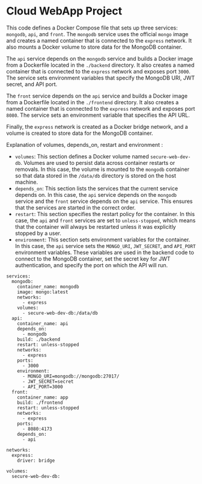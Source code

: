 # Cloud WebApp Project

This code defines a Docker Compose file that sets up three services: `mongodb`, `api`, and `front`. The `mongodb` service uses the official `mongo` image and creates a named container that is connected to the `express` network. It also mounts a Docker volume to store data for the MongoDB container.

The `api` service depends on the `mongodb` service and builds a Docker image from a Dockerfile located in the `./backend` directory. It also creates a named container that is connected to the `express` network and exposes port `3000`. The service sets environment variables that specify the MongoDB URI, JWT secret, and API port.

The `front` service depends on the `api` service and builds a Docker image from a Dockerfile located in the `./frontend` directory. It also creates a named container that is connected to the `express` network and exposes port `8080`. The service sets an environment variable that specifies the API URL.

Finally, the `express` network is created as a Docker bridge network, and a volume is created to store data for the MongoDB container.

Explanation of volumes, depends_on, restart and environment :

- `volumes`: This section defines a Docker volume named `secure-web-dev-db`. Volumes are used to persist data across container restarts or removals. In this case, the volume is mounted to the `mongodb` container so that data stored in the `/data/db` directory is stored on the host machine.
- `depends_on`: This section lists the services that the current service depends on. In this case, the `api` service depends on the `mongodb` service and the `front` service depends on the `api` service. This ensures that the services are started in the correct order.
- `restart`: This section specifies the restart policy for the container. In this case, the `api` and `front` services are set to `unless-stopped`, which means that the container will always be restarted unless it was explicitly stopped by a user.
- `environment`: This section sets environment variables for the container. In this case, the `api` service sets the `MONGO_URI`, `JWT_SECRET`, and `API_PORT` environment variables. These variables are used in the backend code to connect to the MongoDB container, set the secret key for JWT authentication, and specify the port on which the API will run.


```Docker
services:
  mongodb:
    container_name: mongodb
    image: mongo:latest
    networks:
      - express
    volumes:
      - secure-web-dev-db:/data/db
  api:
    container_name: api
    depends_on: 
      - mongodb
    build: ./backend
    restart: unless-stopped
    networks:
      - express
    ports:
      - 3000
    environment:
      - MONGO_URI=mongodb://mongodb:27017/
      - JWT_SECRET=secret
      - API_PORT=3000
  front:
    container_name: app
    build: ./frontend
    restart: unless-stopped
    networks:
      - express
    ports:
      - 8080:4173
    depends_on:
      - api

networks:
  express:
    driver: bridge

volumes:
  secure-web-dev-db:
```
